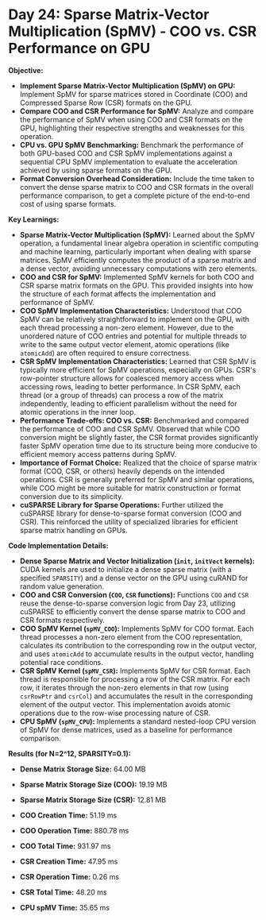 # Day 24: Sparse Matrix-Vector Multiplication (SpMV) - COO vs. CSR Performance on GPU

**Objective:**
- **Implement Sparse Matrix-Vector Multiplication (SpMV) on GPU:** Implement SpMV for sparse matrices stored in Coordinate (COO) and Compressed Sparse Row (CSR) formats on the GPU.
- **Compare COO and CSR Performance for SpMV:** Analyze and compare the performance of SpMV when using COO and CSR formats on the GPU, highlighting their respective strengths and weaknesses for this operation.
- **CPU vs. GPU SpMV Benchmarking:** Benchmark the performance of both GPU-based COO and CSR SpMV implementations against a sequential CPU SpMV implementation to evaluate the acceleration achieved by using sparse formats on the GPU.
- **Format Conversion Overhead Consideration:** Include the time taken to convert the dense sparse matrix to COO and CSR formats in the overall performance comparison, to get a complete picture of the end-to-end cost of using sparse formats.

**Key Learnings:**
- **Sparse Matrix-Vector Multiplication (SpMV):** Learned about the SpMV operation, a fundamental linear algebra operation in scientific computing and machine learning, particularly important when dealing with sparse matrices. SpMV efficiently computes the product of a sparse matrix and a dense vector, avoiding unnecessary computations with zero elements.
- **COO and CSR for SpMV:** Implemented SpMV kernels for both COO and CSR sparse matrix formats on the GPU. This provided insights into how the structure of each format affects the implementation and performance of SpMV.
- **COO SpMV Implementation Characteristics:** Understood that COO SpMV can be relatively straightforward to implement on the GPU, with each thread processing a non-zero element. However, due to the unordered nature of COO entries and potential for multiple threads to write to the same output vector element, atomic operations (like `atomicAdd`) are often required to ensure correctness.
- **CSR SpMV Implementation Characteristics:** Learned that CSR SpMV is typically more efficient for SpMV operations, especially on GPUs. CSR's row-pointer structure allows for coalesced memory access when accessing rows, leading to better performance.  In CSR SpMV, each thread (or a group of threads) can process a row of the matrix independently, leading to efficient parallelism without the need for atomic operations in the inner loop.
- **Performance Trade-offs: COO vs. CSR:** Benchmarked and compared the performance of COO and CSR SpMV. Observed that while COO conversion might be slightly faster, the CSR format provides significantly faster SpMV operation time due to its structure being more conducive to efficient memory access patterns during SpMV.
- **Importance of Format Choice:** Realized that the choice of sparse matrix format (COO, CSR, or others) heavily depends on the intended operations. CSR is generally preferred for SpMV and similar operations, while COO might be more suitable for matrix construction or format conversion due to its simplicity.
- **cuSPARSE Library for Sparse Operations:** Further utilized the cuSPARSE library for dense-to-sparse format conversion (COO and CSR). This reinforced the utility of specialized libraries for efficient sparse matrix handling on GPUs.

**Code Implementation Details:**

- **Dense Sparse Matrix and Vector Initialization (`init`, `initVect` kernels):** CUDA kernels are used to initialize a dense sparse matrix (with a specified `SPARSITY`) and a dense vector on the GPU using cuRAND for random value generation.
- **COO and CSR Conversion (`COO`, `CSR` functions):** Functions `COO` and `CSR` reuse the dense-to-sparse conversion logic from Day 23, utilizing cuSPARSE to efficiently convert the dense sparse matrix to COO and CSR formats respectively.
- **COO SpMV Kernel (`spMV_COO`):** Implements SpMV for COO format. Each thread processes a non-zero element from the COO representation, calculates its contribution to the corresponding row in the output vector, and uses `atomicAdd` to accumulate results in the output vector, handling potential race conditions.
- **CSR SpMV Kernel (`spMV_CSR`):** Implements SpMV for CSR format. Each thread is responsible for processing a row of the CSR matrix. For each row, it iterates through the non-zero elements in that row (using `csrRowPtr` and `csrCol`) and accumulates the result in the corresponding element of the output vector. This implementation avoids atomic operations due to the row-wise processing nature of CSR.
- **CPU SpMV (`spMV_CPU`):** Implements a standard nested-loop CPU version of SpMV for dense matrices, used as a baseline for performance comparison.

**Results (for N=2^12, SPARSITY=0.1):**
- **Dense Matrix Storage Size:** 64.00 MB
- **Sparse Matrix Storage Size (COO):** 19.19 MB
- **Sparse Matrix Storage Size (CSR):** 12.81 MB

- **COO Creation Time:** 51.19 ms
- **COO Operation Time:** 880.78 ms
- **COO Total Time:** 931.97 ms

- **CSR Creation Time:** 47.95 ms
- **CSR Operation Time:** 0.26 ms
- **CSR Total Time:** 48.20 ms

- **CPU spMV Time:** 35.65 ms